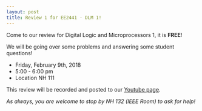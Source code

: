 ```yaml
---
layout: post
title: Review 1 for EE2441 - DLM 1!
---
```


Come to our review for Digital Logic and Microprocessors 1, it is **FREE**!

We will be going over some problems and answering some student questions!

- Friday, February 9th, 2018
- 5:00 - 6:00 pm
- Location NH 111

This review will be recorded and posted to our [Youtube page](https://www.youtube.com/channel/UCV0OmOABl9S8e4QHvtNHLow).

*As always, you are welcome to stop by NH 132 (IEEE Room) to ask for help!*
